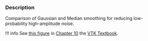 ### Description

Comparison of Gaussian and Median smoothing for reducing low-probability high-amplitude noise.

!!! info
    See [this figure](../../../VTKBook/10Chapter10/#Figure%2010-3) in [Chapter 10](../../../VTKBook/10Chapter10) the [VTK Textbook](../../../VTKBook/01Chapter1).
